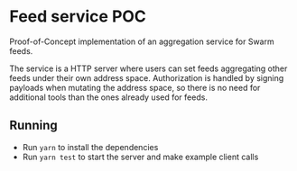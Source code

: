 # Feed service POC

Proof-of-Concept implementation of an aggregation service for Swarm feeds.

The service is a HTTP server where users can set feeds aggregating other feeds under their own address space.
Authorization is handled by signing payloads when mutating the address space, so there is no need for additional tools than the ones already used for feeds.

## Running

- Run `yarn` to install the dependencies
- Run `yarn test` to start the server and make example client calls
